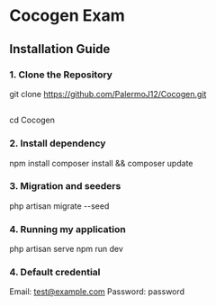 # Cocogen Exam  

## Installation Guide  

### 1. Clone the Repository  

git clone https://github.com/PalermoJ12/Cocogen.git
##
cd Cocogen


### 2. Install dependency
npm install
composer install && composer update


### 3. Migration and seeders
php artisan migrate --seed



### 4. Running my application
php artisan serve
npm run dev

### 4. Default credential
Email: test@example.com
Password: password




